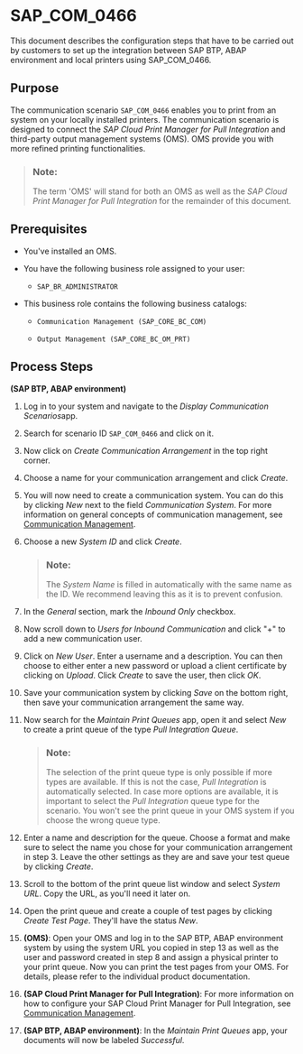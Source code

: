 <!-- loio524c13a1340f4b4488032b8f44cd9e85 -->

# SAP\_COM\_0466

This document describes the configuration steps that have to be carried out by customers to set up the integration between SAP BTP, ABAP environment and local printers using SAP\_COM\_0466.



<a name="loio524c13a1340f4b4488032b8f44cd9e85__section_lds_xpg_gjb"/>

## Purpose

The communication scenario `SAP_COM_0466` enables you to print from an system on your locally installed printers. The communication scenario is designed to connect the *SAP Cloud Print Manager for Pull Integration* and third-party output management systems \(OMS\). OMS provide you with more refined printing functionalities.

> ### Note:  
> The term 'OMS' will stand for both an OMS as well as the *SAP Cloud Print Manager for Pull Integration* for the remainder of this document.



<a name="loio524c13a1340f4b4488032b8f44cd9e85__section_t14_lqg_gjb"/>

## Prerequisites

-   You've installed an OMS.

-   You have the following business role assigned to your user:

    -   `SAP_BR_ADMINISTRATOR`


-   This business role contains the following business catalogs:

    -   `Communication Management (SAP_CORE_BC_COM)`

    -   `Output Management (SAP_CORE_BC_OM_PRT)`





<a name="loio524c13a1340f4b4488032b8f44cd9e85__section_j3v_rqg_gjb"/>

## Process Steps



**\(SAP BTP, ABAP environment\)**

1.  Log in to your system and navigate to the *Display Communication Scenarios*app.

2.  Search for scenario ID `SAP_COM_0466` and click on it.
3.  Now click on *Create Communication Arrangement* in the top right corner.

4.  Choose a name for your communication arrangement and click *Create*.

5.  You will now need to create a communication system. You can do this by clicking *New* next to the field *Communication System*. For more information on general concepts of communication management, see [Communication Management](communication-management-2e84a10.md).

6.  Choose a new *System ID* and click *Create*.

    > ### Note:  
    > The *System Name* is filled in automatically with the same name as the ID. We recommend leaving this as it is to prevent confusion.

7.  In the *General* section, mark the *Inbound Only* checkbox.

8.  Now scroll down to *Users for Inbound Communication* and click "+" to add a new communication user.

9.  Click on *New User*. Enter a username and a description. You can then choose to either enter a new password or upload a client certificate by clicking on *Upload*. Click *Create* to save the user, then click *OK*.

10. Save your communication system by clicking *Save* on the bottom right, then save your communication arrangement the same way.

11. Now search for the *Maintain Print Queues* app, open it and select *New* to create a print queue of the type *Pull Integration Queue*.

    > ### Note:  
    > The selection of the print queue type is only possible if more types are available. If this is not the case, *Pull Integration* is automatically selected. In case more options are available, it is important to select the *Pull Integration* queue type for the scenario. You won't see the print queue in your OMS system if you choose the wrong queue type.

12. Enter a name and description for the queue. Choose a format and make sure to select the name you chose for your communication arrangement in step 3. Leave the other settings as they are and save your test queue by clicking *Create*.

13. Scroll to the bottom of the print queue list window and select *System URL*. Copy the URL, as you'll need it later on.

14. Open the print queue and create a couple of test pages by clicking *Create Test Page*. They'll have the status *New*.

15. **\(OMS\)**: Open your OMS and log in to the SAP BTP, ABAP environment system by using the system URL you copied in step 13 as well as the user and password created in step 8 and assign a physical printer to your print queue. Now you can print the test pages from your OMS. For details, please refer to the individual product documentation.
16. **\(SAP Cloud Print Manager for Pull Integration\)**: For more information on how to configure your SAP Cloud Print Manager for Pull Integration, see [Communication Management](../30-development/communication-management-5b8ff39.md#loio5b8ff39ddb6741a29ddfcf587939e8f4).
17. **\(SAP BTP, ABAP environment\)**: In the *Maintain Print Queues* app, your documents will now be labeled *Successful*.

